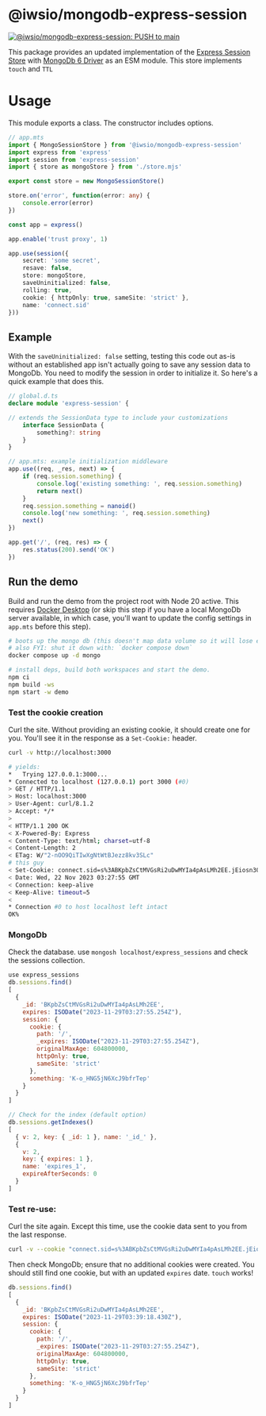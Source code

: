 # @iwsio/mongodb-express-session

[![@iwsio/mongodb-express-session: PUSH to main](https://github.com/iwsllc/mongodb-express-session/actions/workflows/mongodb-session-push-main.yaml/badge.svg)](https://github.com/iwsllc/mongodb-express-session/actions/workflows/mongodb-session-push-main.yaml)

This package provides an updated implementation of the [Express Session Store](https://www.npmjs.com/package/express-session#session-store-implementation) with [MongoDb 6 Driver](https://www.mongodb.com/docs/drivers/node/current/) as an ESM module. This store implements `touch` and `TTL`

# Usage
This module exports a class. The constructor includes options. 

```ts
// app.mts
import { MongoSessionStore } from '@iwsio/mongodb-express-session'
import express from 'express'
import session from 'express-session'
import { store as mongoStore } from './store.mjs'

export const store = new MongoSessionStore()

store.on('error', function(error: any) {
	console.error(error)
})

const app = express()

app.enable('trust proxy', 1)

app.use(session({
	secret: 'some secret',
	resave: false,
	store: mongoStore,
	saveUninitialized: false,
	rolling: true,
	cookie: { httpOnly: true, sameSite: 'strict' },
	name: 'connect.sid'
}))
```

## Example

With the `saveUninitialized: false` setting, testing this code out as-is without an established app isn't actually going to save any session data to MongoDb. You need to modify the session in order to initialize it. So here's a quick example that does this.

```ts
// global.d.ts
declare module 'express-session' {

// extends the SessionData type to include your customizations
	interface SessionData {
		something?: string
	}
}

// app.mts: example initialization middleware
app.use((req, _res, next) => {
	if (req.session.something) {
		console.log('existing something: ', req.session.something)
		return next()
	}
	req.session.something = nanoid()
	console.log('new something: ', req.session.something)
	next()
})

app.get('/', (req, res) => {
	res.status(200).send('OK')
})
```

## Run the demo
Build and run the demo from the project root with Node 20 active. This requires [Docker Desktop](https://www.docker.com/products/docker-desktop/) (or skip this step if you have a local MongoDb server available, in which case, you'll want to update the config settings in `app.mts` before this step).

```bash
# boots up the mongo db (this doesn't map data volume so it will lose everything when it shuts down)
# also FYI: shut it down with: `docker compose down`
docker compose up -d mongo

# install deps, build both workspaces and start the demo.
npm ci
npm build -ws
npm start -w demo
```


### Test the cookie creation
Curl the site. Without providing an existing cookie, it should create one for you. You'll see it in the response as a `Set-Cookie:` header.

```bash
curl -v http://localhost:3000

# yields:
*   Trying 127.0.0.1:3000...
* Connected to localhost (127.0.0.1) port 3000 (#0)
> GET / HTTP/1.1
> Host: localhost:3000
> User-Agent: curl/8.1.2
> Accept: */*
> 
< HTTP/1.1 200 OK
< X-Powered-By: Express
< Content-Type: text/html; charset=utf-8
< Content-Length: 2
< ETag: W/"2-nOO9QiTIwXgNtWtBJezz8kv3SLc"
# this guy
< Set-Cookie: connect.sid=s%3ABKpbZsCtMVGsRi2uDwMYIa4pAsLMh2EE.jEiosn3OQ7RQ9WZUSAKptC%2B0KshKXPY3oA%2Fh1J%2BECPI; Path=/; Expires=Wed, 29 Nov 2023 03:27:55 GMT; HttpOnly; SameSite=Strict
< Date: Wed, 22 Nov 2023 03:27:55 GMT
< Connection: keep-alive
< Keep-Alive: timeout=5
< 
* Connection #0 to host localhost left intact
OK%
```


### MongoDb
Check the database. use `mongosh localhost/express_sessions` and check the sessions collection. 

```js
use express_sessions
db.sessions.find()
[
  {
    _id: 'BKpbZsCtMVGsRi2uDwMYIa4pAsLMh2EE',
    expires: ISODate("2023-11-29T03:27:55.254Z"),
    session: {
      cookie: {
        path: '/',
        _expires: ISODate("2023-11-29T03:27:55.254Z"),
        originalMaxAge: 604800000,
        httpOnly: true,
        sameSite: 'strict'
      },
      something: 'K-o_HNG5jN6XcJ9bfrTep'
    }
  }
]

// Check for the index (default option)
db.sessions.getIndexes()
[
  { v: 2, key: { _id: 1 }, name: '_id_' },
  {
    v: 2,
    key: { expires: 1 },
    name: 'expires_1',
    expireAfterSeconds: 0
  }
]
```

### Test re-use:

Curl the site again. Except this time, use the cookie data sent to you from the last response.

```bash
curl -v --cookie "connect.sid=s%3ABKpbZsCtMVGsRi2uDwMYIa4pAsLMh2EE.jEiosn3OQ7RQ9WZUSAKptC%2B0KshKXPY3oA%2Fh1J%2BECPI; Path=/; Expires=Wed, 29 Nov 2023 03:27:55 GMT; HttpOnly; SameSite=Strict" http://localhost:3000
```

Then check MongoDb; ensure that no additional cookies were created. You should still find one cookie, but with an updated `expires` date. `touch` works!

```js
db.sessions.find()
[
  {
    _id: 'BKpbZsCtMVGsRi2uDwMYIa4pAsLMh2EE',
    expires: ISODate("2023-11-29T03:39:18.430Z"),
    session: {
      cookie: {
        path: '/',
        _expires: ISODate("2023-11-29T03:27:55.254Z"),
        originalMaxAge: 604800000,
        httpOnly: true,
        sameSite: 'strict'
      },
      something: 'K-o_HNG5jN6XcJ9bfrTep'
    }
  }
]
```